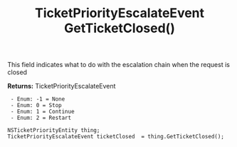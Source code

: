 ﻿---
uid: crmscript_ref_NSTicketPriorityEntity_GetTicketClosed
title: TicketPriorityEscalateEvent GetTicketClosed()
intellisense: NSTicketPriorityEntity.GetTicketClosed
keywords: NSTicketPriorityEntity, GetTicketClosed
so.topic: reference
---

This field indicates what to do with the escalation chain when the request is closed

**Returns:** TicketPriorityEscalateEvent

     - Enum: -1 = None 
     - Enum: 0 = Stop 
     - Enum: 1 = Continue 
     - Enum: 2 = Restart 

```crmscript
NSTicketPriorityEntity thing;
TicketPriorityEscalateEvent ticketClosed  = thing.GetTicketClosed();
```


